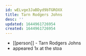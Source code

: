 ```yaml
---
id: wELvge3JaBDyd9bTGROXX
title: Tarn Rodgers Johns
desc: ''
updated: 1644961726954
created: 1644961726954
---
```



- [[person]] - Tarn Rodgers Johns
- appeared 1x at the stoa
